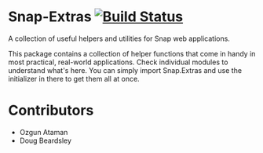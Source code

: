 
# Snap-Extras [![Build Status](https://travis-ci.org/ozataman/snap-extras.svg?branch=master)](https://travis-ci.org/ozataman/snap-extras)

A collection of useful helpers and utilities for Snap web
applications.

This package contains a collection of helper functions that come in
handy in most practical, real-world applications. Check individual
modules to understand what's here. You can simply import Snap.Extras
and use the initializer in there to get them all at once.


# Contributors

- Ozgun Ataman
- Doug Beardsley
